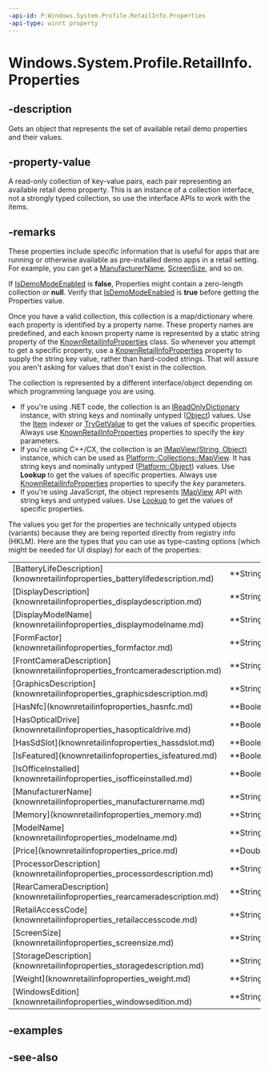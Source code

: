 ```yaml
---
-api-id: P:Windows.System.Profile.RetailInfo.Properties
-api-type: winrt property
---
```


<!-- Property syntax
public Windows.Foundation.Collections.IMapView<string, object> Properties { get; }
-->

# Windows.System.Profile.RetailInfo.Properties

## -description
Gets an object that represents the set of available retail demo properties and their values.

## -property-value
A read-only collection of key-value pairs, each pair representing an available retail demo property. This is an instance of a collection interface, not a strongly typed collection, so use the interface APIs to work with the items.

## -remarks
These properties include specific information that is useful for apps that are running or otherwise available as pre-installed demo apps in a retail setting. For example, you can get a [ManufacturerName](knownretailinfoproperties_manufacturername.md), [ScreenSize](knownretailinfoproperties_screensize.md), and so on.

If [IsDemoModeEnabled](retailinfo_isdemomodeenabled.md) is **false**, Properties might contain a zero-length collection or **null**. Verify that [IsDemoModeEnabled](retailinfo_isdemomodeenabled.md) is **true** before getting the Properties value.

Once you have a valid collection, this collection is a map/dictionary where each property is identified by a property name. These property names are predefined, and each known property name is represented by a static string property of the [KnownRetailInfoProperties](knownretailinfoproperties.md) class. So whenever you attempt to get a specific property, use a [KnownRetailInfoProperties](knownretailinfoproperties.md) property to supply the string key value, rather than hard-coded strings. That will assure you aren't asking for values that don't exist in the collection.

The collection is represented by a different interface/object depending on which programming language you are using.
+ If you're using .NET code, the collection is an [IReadOnlyDictionary](https://msdn.microsoft.com/library/hh136548) instance, with string keys and nominally untyped ([Object](https://msdn.microsoft.com/library/system.object.aspx)) values. Use the [Item](https://msdn.microsoft.com/library/hh136396) indexer or [TryGetValue](https://msdn.microsoft.com/library/hh192400) to get the values of specific properties. Always use [KnownRetailInfoProperties](knownretailinfoproperties.md) properties to specify the *key* parameters.
+ If you're using C++/CX, the collection is an [IMapView(String, Object)](../windows.foundation.collections/imapview_2.md) instance, which can be used as [Platform::Collections::MapView](https://msdn.microsoft.com/library/9577dde7-f599-43c6-b1e4-7d653706fd62). It has string keys and nominally untyped ([Platform::Object](https://msdn.microsoft.com/library/709e84a8-0bff-471b-bc14-63e424080b5a)) values. Use **Lookup** to get the values of specific properties. Always use [KnownRetailInfoProperties](knownretailinfoproperties.md) properties to specify the *key* parameters.
+ If you're using JavaScript, the object represents [IMapView](../windows.foundation.collections/imapview_2.md) API with string keys and untyped values. Use [Lookup](../windows.foundation.collections/imapview_2_lookup_1104382727.md) to get the values of specific properties.


The values you get for the properties are technically untyped objects (variants) because they are being reported directly from registry info (HKLM). Here are the types that you can use as type-casting options (which might be needed for UI display) for each of the properties:<table>
   <tr><td>[BatteryLifeDescription](knownretailinfoproperties_batterylifedescription.md)</td><td>**String**</td></tr>
   <tr><td>[DisplayDescription](knownretailinfoproperties_displaydescription.md)</td><td>**String**</td></tr>
   <tr><td>[DisplayModelName](knownretailinfoproperties_displaymodelname.md)</td><td>**String**</td></tr>
   <tr><td>[FormFactor](knownretailinfoproperties_formfactor.md)</td><td>**String**</td></tr>
   <tr><td>[FrontCameraDescription](knownretailinfoproperties_frontcameradescription.md)</td><td>**String**</td></tr>
   <tr><td>[GraphicsDescription](knownretailinfoproperties_graphicsdescription.md)</td><td>**String**</td></tr>
   <tr><td>[HasNfc](knownretailinfoproperties_hasnfc.md)</td><td>**Boolean**</td></tr>
   <tr><td>[HasOpticalDrive](knownretailinfoproperties_hasopticaldrive.md)</td><td>**Boolean**</td></tr>
   <tr><td>[HasSdSlot](knownretailinfoproperties_hassdslot.md)</td><td>**Boolean**</td></tr>
   <tr><td>[IsFeatured](knownretailinfoproperties_isfeatured.md)</td><td>**Boolean**</td></tr>
   <tr><td>[IsOfficeInstalled](knownretailinfoproperties_isofficeinstalled.md)</td><td>**Boolean**</td></tr>
   <tr><td>[ManufacturerName](knownretailinfoproperties_manufacturername.md)</td><td>**String**</td></tr>
   <tr><td>[Memory](knownretailinfoproperties_memory.md)</td><td>**String**</td></tr>
   <tr><td>[ModelName](knownretailinfoproperties_modelname.md)</td><td>**String**</td></tr>
   <tr><td>[Price](knownretailinfoproperties_price.md)</td><td>**Double**</td></tr>
   <tr><td>[ProcessorDescription](knownretailinfoproperties_processordescription.md)</td><td>**String**</td></tr>
   <tr><td>[RearCameraDescription](knownretailinfoproperties_rearcameradescription.md)</td><td>**String**</td></tr>
   <tr><td>[RetailAccessCode](knownretailinfoproperties_retailaccesscode.md)</td><td>**String**</td></tr>
   <tr><td>[ScreenSize](knownretailinfoproperties_screensize.md)</td><td>**String**</td></tr>
   <tr><td>[StorageDescription](knownretailinfoproperties_storagedescription.md)</td><td>**String**</td></tr>
   <tr><td>[Weight](knownretailinfoproperties_weight.md)</td><td>**String**</td></tr>
   <tr><td>[WindowsEdition](knownretailinfoproperties_windowsedition.md)</td><td>**String**</td></tr>
</table>

## -examples

## -see-also
